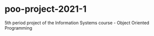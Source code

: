 # poo-project-2021-1
5th period project of the Information Systems course - Object Oriented Programming
